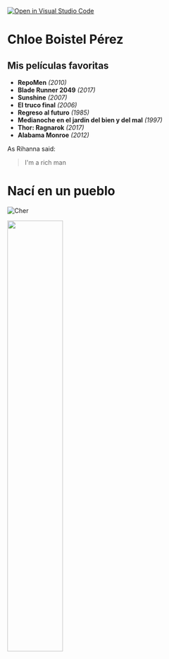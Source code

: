 [![Open in Visual Studio Code](https://classroom.github.com/assets/open-in-vscode-f059dc9a6f8d3a56e377f745f24479a46679e63a5d9fe6f495e02850cd0d8118.svg)](https://classroom.github.com/online_ide?assignment_repo_id=6129499&assignment_repo_type=AssignmentRepo)

# Chloe Boistel Pérez
## Mis películas favoritas

* **RepoMen** *(2010)*
* **Blade Runner 2049** *(2017)*
* **Sunshine** *(2007)*
* **El truco final** *(2006)*
* **Regreso al futuro** *(1985)*
* **Medianoche en el jardín del bien y del mal** *(1997)*
* **Thor: Ragnarok** *(2017)*
* **Alabama Monroe** *(2012)*


As Rihanna said:

> I'm a rich man

# Nací en un pueblo
![Cher](https://upload.wikimedia.org/wikipedia/commons/b/bb/Cher_in_2019_cropped.jpg)

<img
     width="50%"
     src="https://upload.wikimedia.org/wikipedia/commons/b/bb/Cher_in_2019_cropped.jpg"/>

